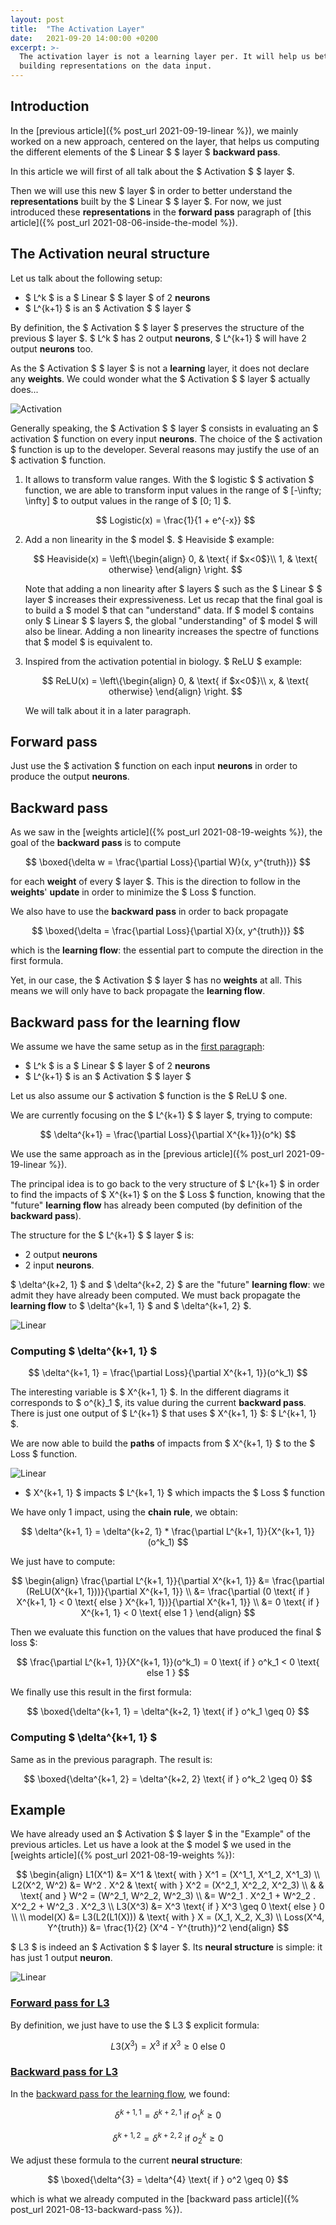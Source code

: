 ```yaml
---
layout: post
title:  "The Activation Layer"
date:   2021-09-20 14:00:00 +0200
excerpt: >-
  The activation layer is not a learning layer per. It will help us better understand how the linear layer is 
  building representations on the data input. 
---
```


## Introduction

In the [previous article]({% post_url 2021-09-19-linear %}), we mainly worked on a new approach, centered on the 
layer, that helps us computing the different elements of the $ Linear $ $ layer $ **backward pass**.

In this article we will first of all talk about the $ Activation $ $ layer $. 

Then we will use this new $ layer $ 
in order to better understand the **representations** built by the $ Linear $ $ layer $. For now, we just 
introduced these **representations** in the **forward pass** paragraph of 
[this article]({% post_url 2021-08-06-inside-the-model %}).

## The Activation neural structure

Let us talk about the following setup: 

- $ L^k $ is a $ Linear $ $ layer $ of 2 **neurons**
- $ L^{k+1} $ is an $ Activation $ $ layer $

By definition, the $ Activation $ $ layer $ preserves the structure of the previous $ layer $. 
$ L^k $ has 2 output **neurons**, $ L^{k+1} $ will have 2 output **neurons** too.

As the $ Activation $ $ layer $ is not a **learning** layer, it does not declare any **weights**. 
We could wonder what the $ Activation $ $ layer $ actually does...

![Activation](/_assets/images/layers/Activation1.png)

Generally speaking, the $ Activation $ $ layer $ consists in evaluating an $ activation $ function 
on every input **neurons**. The choice of the $ activation $ function is up to the developer. Several reasons may 
justify the use of an $ activation $ function. 

1. It allows to transform value ranges. With the $ logistic $ $ activation $ function, we are able to transform 
input values in the range of $ [-\infty; \infty] $ to output values in the range of $ [0; 1] $.

    $$ 
    Logistic(x) = \frac{1}{1 + e^{-x}}
    $$

2. Add a non linearity in the $ model $. $ Heaviside $ example: 

    $$ 
    Heaviside(x) = \left\{\begin{align}
                            0, & \text{ if $x<0$}\\
                            1, & \text{ otherwise}
                          \end{align}
                   \right.
    $$
    
    Note that adding a non linearity after $ layers $ such as the $ Linear $ $ layer $ increases their expressiveness. 
    Let us recap that the final goal is to build a $ model $ that can "understand" data. 
    If $ model $ contains only $ Linear $ $ layers $, the global "understanding" of $ model $ will also be linear. 
    Adding a non linearity increases the spectre of functions that $ model $ is equivalent to. 

3. Inspired from the activation potential in biology. $ ReLU $ example:

    $$ 
    ReLU(x) = \left\{\begin{align}
                       0, & \text{ if $x<0$}\\
                       x, & \text{ otherwise}
                     \end{align}
              \right.
    $$
    
    We will talk about it in a later paragraph.
    
## Forward pass

Just use the $ activation $ function on each input **neurons** in order to produce the output **neurons**.

## Backward pass

As we saw in the [weights article]({% post_url 2021-08-19-weights %}), the goal of the **backward pass** is to compute 

$$ 
\boxed{\delta w = \frac{\partial Loss}{\partial W}(x, y^{truth})}
$$

for each **weight** of every $ layer $. This is the direction to follow in the **weights**' **update** in order 
to minimize the $ Loss $ function.

We also have to use the **backward pass** in order to back propagate

$$
\boxed{\delta = \frac{\partial Loss}{\partial X}(x, y^{truth})}
$$

which is the **learning flow**: the essential part to compute the direction in the first formula. 

Yet, in our case, the $ Activation $ $ layer $ has no **weights** at all. This means we will only have to 
back propagate the **learning flow**.

## Backward pass for the learning flow 

We assume we have the same setup as in the [first paragraph](#the-activation-neural-structure): 

- $ L^k $ is a $ Linear $ $ layer $ of 2 **neurons**
- $ L^{k+1} $ is an $ Activation $ $ layer $

Let us also assume our $ activation $ function is the $ ReLU $ one.

We are currently focusing on the $ L^{k+1} $ $ layer $, trying to compute:

$$ 
\delta^{k+1} = \frac{\partial Loss}{\partial X^{k+1}}(o^k)
$$

We use the same approach as in the [previous article]({% post_url 2021-09-19-linear %}). 

The principal idea is to go back to the very structure of $ L^{k+1} $ in order to find the impacts of $ X^{k+1} $ 
on the $ Loss $ function, knowing that the "future" 
**learning flow** has already been computed (by definition of the **backward pass**). 

The structure for the $ L^{k+1} $ $ layer $ is: 
- 2 output **neurons** 
- 2 input **neurons**. 

$ \delta^{k+2, 1} $ and $ \delta^{k+2, 2} $ are the "future" **learning flow**: we admit they have already been 
computed.
We must back propagate the **learning flow** to $ \delta^{k+1, 1} $ and $ \delta^{k+1, 2} $.

![Linear](/_assets/images/layers/Activation2.png)

### Computing $ \delta^{k+1, 1} $ 

$$ 
\delta^{k+1, 1} = \frac{\partial Loss}{\partial X^{k+1, 1}}(o^k_1)
$$

The interesting variable is $ X^{k+1, 1} $. In the different diagrams it corresponds to $ o^{k}_1 $, 
its value during the current **backward pass**. There is just one output of $ L^{k+1} $ that uses $ X^{k+1, 1} $: 
$ L^{k+1, 1} $.

We are now able to build the **paths** of impacts from $ X^{k+1, 1} $ to the $ Loss $ function. 

![Linear](/_assets/images/layers/Activation3.png)

- $ X^{k+1, 1} $ impacts $ L^{k+1, 1} $ which impacts the $ Loss $ function 

We have only 1 impact, using the **chain rule**, we obtain: 

$$ 
\delta^{k+1, 1} = \delta^{k+2, 1} * \frac{\partial L^{k+1, 1}}{X^{k+1, 1}}(o^k_1)
$$

We just have to compute: 

$$ 
\begin{align}
\frac{\partial L^{k+1, 1}}{\partial X^{k+1, 1}} &= \frac{\partial (ReLU(X^{k+1, 1}))}{\partial X^{k+1, 1}} \\
                                                &= \frac{\partial (0 \text{ if } X^{k+1, 1} < 0 \text{ else } X^{k+1, 1})}{\partial X^{k+1, 1}} \\
                                                &= 0 \text{ if } X^{k+1, 1} < 0 \text{ else 1 }
\end{align}
$$

Then we evaluate this function on the values that have produced the final $ loss $:

$$ 
\frac{\partial L^{k+1, 1}}{X^{k+1, 1}}(o^k_1) = 0 \text{ if } o^k_1 < 0 \text{ else 1 }
$$

We finally use this result in the first formula:

$$ 
\boxed{\delta^{k+1, 1} = \delta^{k+2, 1} \text{ if } o^k_1 \geq 0}
$$

### Computing $ \delta^{k+1, 1} $ 

Same as in the previous paragraph. 
The result is: 

$$ 
\boxed{\delta^{k+1, 2} = \delta^{k+2, 2} \text{ if } o^k_2 \geq 0}
$$

## Example

We have already used an $ Activation $ $ layer $ in the "Example" of the previous articles. Let us have a look 
at the $ model $ we used in the [weights article]({% post_url 2021-08-19-weights %}): 

$$
\begin{align}
    L1(X^1)  &= X^1 & \text{ with } X^1 = (X^1_1, X^1_2, X^1_3) \\
    L2(X^2, W^2) &= W^2 . X^2          & \text{ with } X^2 = (X^2_1, X^2_2, X^2_3) \\
                 &                     & \text{ and } W^2 = (W^2_1, W^2_2, W^2_3) \\
                 &= W^2_1 . X^2_1 + W^2_2 . X^2_2 + W^2_3 . X^2_3 \\
    L3(X^3)  &= X^3 \text{ if } X^3 \geq 0 \text{ else } 0 \\ \\
    model(X) &= L3(L2(L1(X))) & \text{ with } X = (X_1, X_2, X_3) \\ 
    Loss(X^4, Y^{truth})  &= \frac{1}{2} (X^4 - Y^{truth})^2 
\end{align}
$$

$ L3 $ is indeed an $ Activation $ $ layer $. Its **neural structure** is simple: it has just 1 output **neuron**.

![Linear](/_assets/images/layers/Activation4.png)

### <span style="text-decoration:underline"> Forward pass for L3 </span>

By definition, we just have to use the $ L3 $ explicit formula: 

$$ 
L3(X^3) = X^3 \text{ if } X^3 \geq 0 \text{ else } 0 
$$ 

### <span style="text-decoration:underline"> Backward pass for L3 </span>

In the [backward pass for the learning flow](#backward-pass-for-the-learning-flow), we found:

$$
\delta^{k+1, 1} = \delta^{k+2, 1} \text{ if } o^k_1 \geq 0
$$

$$ 
\delta^{k+1, 2} = \delta^{k+2, 2} \text{ if } o^k_2 \geq 0
$$

We adjust these formula to the current **neural structure**: 

$$
\boxed{\delta^{3} = \delta^{4} \text{ if } o^2 \geq 0}
$$ 

which is what we already computed in the 
[backward pass article]({% post_url 2021-08-13-backward-pass %}).
